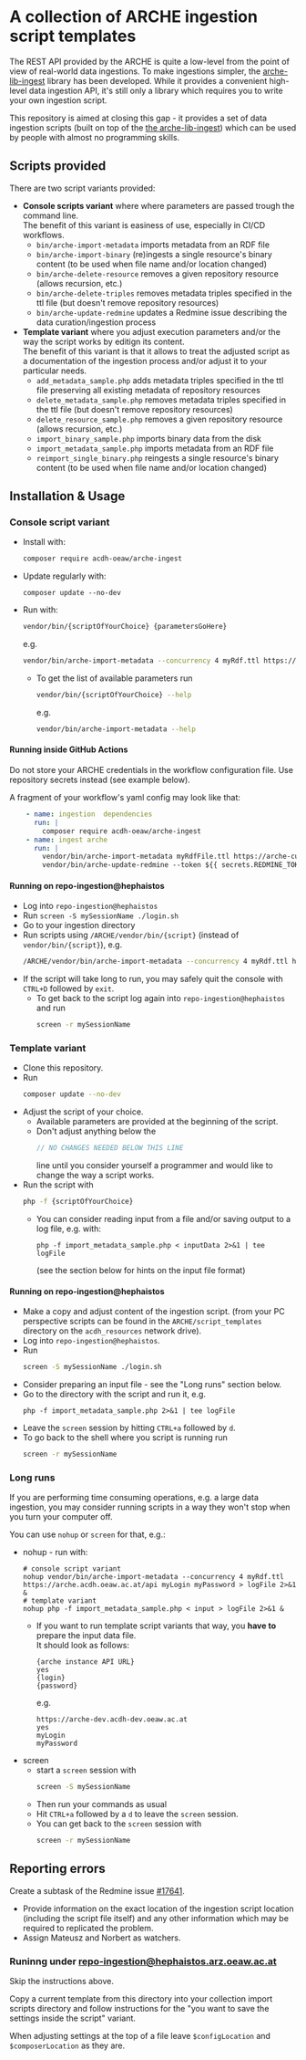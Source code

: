 # A collection of ARCHE ingestion script templates

The REST API provided by the ARCHE is quite a low-level from the point of view of real-world data ingestions.
To make ingestions simpler, the [arche-lib-ingest](https://github.com/acdh-oeaw/arche-lib-ingest) library has been developed.
While it provides a convenient high-level data ingestion API, it's still only a library which requires you to write your own ingestion script.

This repository is aimed at closing this gap - it provides a set of data ingestion scripts (built on top of the [the arche-lib-ingest](https://github.com/acdh-oeaw/arche-lib-ingest))
which can be used by people with almost no programming skills.

## Scripts provided

There are two script variants provided:

* **Console scripts variant** where where parameters are passed trough the command line.  
  The benefit of this variant is easiness of use, especially in CI/CD workflows.
  * `bin/arche-import-metadata` imports metadata from an RDF file
  * `bin/arche-import-binary` (re)ingests a single resource's binary content (to be used when file name and/or location changed)
  * `bin/arche-delete-resource` removes a given repository resource (allows recursion, etc.)
  * `bin/arche-delete-triples` removes metadata triples specified in the ttl file (but doesn't remove repository resources)
  * `bin/arche-update-redmine` updates a Redmine issue describing the data curation/ingestion process
* **Template variant** where you adjust execution parameters and/or the way the script works by editign its content.  
  The benefit of this variant is that it allows to treat the adjusted script as a documentation of the ingestion process and/or adjust it to your particular needs.
  * `add_metadata_sample.php` adds metadata triples specified in the ttl file preserving all existing metadata of repository resources
  * `delete_metadata_sample.php` removes metadata triples specified in the ttl file (but doesn't remove repository resources)
  * `delete_resource_sample.php` removes a given repository resource (allows recursion, etc.)
  * `import_binary_sample.php` imports binary data from the disk
  * `import_metadata_sample.php` imports metadata from an RDF file
  * `reimport_single_binary.php` reingests a single resource's binary content (to be used when file name and/or location changed)

## Installation & Usage

### Console script variant

* Install with:
  ```bash
  composer require acdh-oeaw/arche-ingest
  ```
* Update regularly with:
  ```
  composer update --no-dev
  ```
* Run with:
  ```bash
  vendor/bin/{scriptOfYourChoice} {parametersGoHere}
  ```
  e.g.
  ```bash
  vendor/bin/arche-import-metadata --concurrency 4 myRdf.ttl https://arche.acdh.oeaw.ac.at/api myLogin myPassword
  ```
  * To get the list of available parameters run
    ```bash
    vendor/bin/{scriptOfYourChoice} --help
    ```
    e.g.
    ```bash
    vendor/bin/arche-import-metadata --help
    ```

#### Running inside GitHub Actions

Do not store your ARCHE credentials in the workflow configuration file. Use repository secrets instead (see example below).

A fragment of your workflow's yaml config may look like that:

```yaml
    - name: ingestion  dependencies
      run: |
        composer require acdh-oeaw/arche-ingest
    - name: ingest arche
      run: |
        vendor/bin/arche-import-metadata myRdfFile.ttl https://arche-curation.acdh-dev.oeaw.ac.at/api ${{secrets.ARCHE_LOGIN}} ${{secrets.ARCHE_PASSWORD}}
        vendor/bin/arche-update-redmine --token ${{ secrets.REDMINE_TOKEN }} https://redmine.acdh.oeaw.ac.at 1234 'Upload AIP to Curation Instance (Minerva)'
```

#### Running on repo-ingestion@hephaistos

* Log into `repo-ingestion@hephaistos`
* Run `screen -S mySessionName ./login.sh`
* Go to your ingestion directory
* Run scripts using `/ARCHE/vendor/bin/{script}` (instead of `vendor/bin/{script}`), e.g.
  ```bash
  /ARCHE/vendor/bin/arche-import-metadata --concurrency 4 myRdf.ttl https://arche.acdh.oeaw.ac.at/api myLogin myPassword
  ```
* If the script will take long to run, you may safely quit the console with `CTRL+D` followed by `exit`.
  * To get back to the script log again into `repo-ingestion@hephaistos` and run
    ```bash
    screen -r mySessionName
    ```

### Template variant

* Clone this repository.
* Run
  ```bash
  composer update --no-dev
  ```
* Adjust the script of your choice.
  * Available parameters are provided at the beginning of the script.
  * Don't adjust anything below the
    ```php
    // NO CHANGES NEEDED BELOW THIS LINE
    ```
    line until you consider yourself a programmer and would like to change the way a script works.
* Run the script with
  ```bash
  php -f {scriptOfYourChoice}
  ```
  * You can consider reading input from a file and/or saving output to a log file, e.g. with:
    ```
    php -f import_metadata_sample.php < inputData 2>&1 | tee logFile
    ```
    (see the section below for hints on the input file format)

#### Running on repo-ingestion@hephaistos

* Make a copy and adjust content of the ingestion script.
  (from your PC perspective scripts can be found in the `ARCHE/script_templates` directory on the `acdh_resources` network drive).
* Log into `repo-ingestion@hephaistos`.
* Run
  ```bash
  screen -S mySessionName ./login.sh
  ```
* Consider preparing an input file - see the "Long runs" section below.
* Go to the directory with the script and run it, e.g.
  ```
  php -f import_metadata_sample.php 2>&1 | tee logFile
  ```
* Leave the `screen` session by hitting `CTRL+a` followed by `d`.
* To go back to the shell where you script is running run
  ```bash
  screen -r mySessionName
  ```

### Long runs

If you are performing time consuming operations, e.g. a large data ingestion, you may consider running scripts in a way they won't stop when you turn your computer off.

You can use `nohup` or `screen` for that, e.g.:

* nohup - run with:
  ```
  # console script variant
  nohup vendor/bin/arche-import-metadata --concurrency 4 myRdf.ttl https://arche.acdh.oeaw.ac.at/api myLogin myPassword > logFile 2>&1 &
  # template variant
  nohup php -f import_metadata_sample.php < input > logFile 2>&1 &
  ```
  * If you want to run template script variants that way, you **have to** prepare the input data file.  
    It should look as follows:
    ```
    {arche instance API URL}
    yes
    {login}
    {password}
    ```
    e.g.
    ```
    https://arche-dev.acdh-dev.oeaw.ac.at
    yes
    myLogin
    myPassword
    ```
* screen
  * start a `screen` session with
    ```bash
    screen -S mySessionName
    ```
  * Then run your commands as usual
  * Hit `CTRL+a` followed by a `d` to leave the `screen` session.
  * You can get back to the `screen` session with
    ```bash
    screen -r mySessionName
    ```

## Reporting errors

Create a subtask of the Redmine issue [#17641](https://redmine.acdh.oeaw.ac.at/issues/17641).

* Provide information on the exact location of the ingestion script location (including the script file itself) and any other information which may be required to replicated the problem.
* Assign Mateusz and Norbert as watchers.


### Runinng under repo-ingestion@hephaistos.arz.oeaw.ac.at

Skip the instructions above.

Copy a current template from this directory into your collection import scripts directory
and follow instructions for the "you want to save the settings inside the script" variant.

When adjusting settings at the top of a file leave `$configLocation` and `$composerLocation` as they are.

